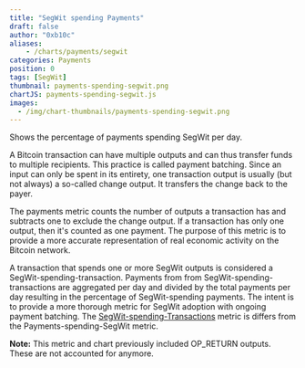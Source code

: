 ```yaml
---
title: "SegWit spending Payments"
draft: false
author: "0xb10c"
aliases: 
    - /charts/payments/segwit
categories: Payments
position: 0
tags: [SegWit]
thumbnail: payments-spending-segwit.png
chartJS: payments-spending-segwit.js
images:
  - /img/chart-thumbnails/payments-spending-segwit.png
---
```


Shows the percentage of payments spending SegWit per day.
<!--more-->

A Bitcoin transaction can have multiple outputs and can thus transfer funds to multiple recipients.
This practice is called payment batching.
Since an input can only be spent in its entirety, one transaction output is usually (but not always) a so-called change output.
It transfers the change back to the payer.

The payments metric counts the number of outputs a transaction has and subtracts one to exclude the change output.
If a transaction has only one output, then it's counted as one payment.
The purpose of this metric is to provide a more accurate representation of real economic activity on the Bitcoin network.

A transaction that spends one or more SegWit outputs is considered a SegWit-spending-transaction.
Payments from from SegWit-spending-transactions are aggregated per day and divided by the total payments per day resulting in the percentage of SegWit-spending payments.
The intent is to provide a more thorough metric for SegWit adoption with ongoing payment batching.
The [SegWit-spending-Transactions](/charts/transactions-spending-segwit/) metric is differs from the Payments-spending-SegWit metric.

**Note:**
This metric and chart previously included OP_RETURN outputs.
These are not accounted for anymore.
